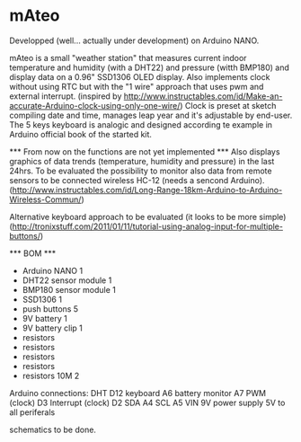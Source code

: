 # mAteo

Developped (well... actually under development) on Arduino NANO.

mAteo is a small "weather station" that measures current indoor temperature and humidity (with a DHT22) and pressure (witth BMP180) and display data on a 0.96" SSD1306 OLED display.
Also implements clock without using RTC but with the "1 wire" approach that uses pwm and external interrupt.
(inspired by http://www.instructables.com/id/Make-an-accurate-Arduino-clock-using-only-one-wire/)
Clock is preset at sketch compiling date and time, manages leap year and it's adjustable by end-user.
The 5 keys keyboard is analogic and designed according te example in Arduino official book of the started kit.

*** From now on the functions are not yet implemented ***
Also displays graphics of data trends (temperature, humidity and pressure) in the last 24hrs.
To be evaluated the possibility to monitor also data from remote sensors to be connected wireless HC-12 (needs a sencond Arduino).
(http://www.instructables.com/id/Long-Range-18km-Arduino-to-Arduino-Wireless-Commun/)

Alternative keyboard approach to be evaluated (it looks to be more simple)
(http://tronixstuff.com/2011/01/11/tutorial-using-analog-input-for-multiple-buttons/)

*** BOM ***
- Arduino NANO			1
- DHT22 sensor module	1
- BMP180 sensor module	1
- SSD1306				1
- push buttons			5
- 9V battery			1
- 9V battery clip		1
- resistors				
- resistors				
- resistors				
- resistors				
- resistors	10M			2

Arduino connections:
DHT					D12
keyboard			A6
battery monitor		A7
PWM (clock)			D3
Interrupt (clock)	D2
SDA					A4
SCL					A5
VIN					9V power supply
5V					to all periferals

schematics to be done.